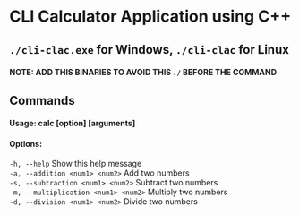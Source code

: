 # CLI Calculator Application using C++

## `./cli-clac.exe` for Windows, `./cli-clac` for Linux 
#### NOTE: ADD THIS BINARIES TO AVOID THIS `./` BEFORE THE COMMAND

## Commands
#### Usage: calc [option] [arguments]
#### Options:
  `-h, --help`                          Show this help message <br />
  `-a, --addition <num1> <num2>`        Add two numbers <br />
  `-s, --subtraction <num1> <num2>`     Subtract two numbers <br />
  `-m, --multiplication <num1> <num2>`  Multiply two numbers <br />
  `-d, --division <num1> <num2>`        Divide two numbers <br />